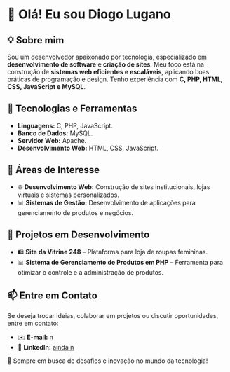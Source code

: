 # 👋 Olá! Eu sou **Diogo Lugano**

## 💡 Sobre mim
Sou um desenvolvedor apaixonado por tecnologia, especializado em **desenvolvimento de software** e **criação de sites**. Meu foco está na construção de **sistemas web eficientes e escaláveis**, aplicando boas práticas de programação e design. Tenho experiência com **C, PHP, HTML, CSS, JavaScript e MySQL**.

## 🚀 Tecnologias e Ferramentas
- **Linguagens:** C, PHP, JavaScript.  
- **Banco de Dados:** MySQL.  
- **Servidor Web:** Apache.  
- **Desenvolvimento Web:** HTML, CSS, JavaScript.  

## 🌟 Áreas de Interesse
- 🌐 **Desenvolvimento Web:** Construção de sites institucionais, lojas virtuais e sistemas personalizados.  
- 📊 **Sistemas de Gestão:** Desenvolvimento de aplicações para gerenciamento de produtos e negócios.  

## 📌 Projetos em Desenvolvimento
- 🛍️ **Site da Vitrine 248** – Plataforma para loja de roupas femininas.  
- 📊 **Sistema de Gerenciamento de Produtos em PHP** – Ferramenta para otimizar o controle e a administração de produtos.  

## 📫 Entre em Contato
Se deseja trocar ideias, colaborar em projetos ou discutir oportunidades, entre em contato:
- ✉️ **E-mail:** [n](mailto:seu.email@email.com)  
- 💼 **LinkedIn:** [ainda n](https://linkedin.com/in/seu-usuario)  

🚀 Sempre em busca de desafios e inovação no mundo da tecnologia!  
